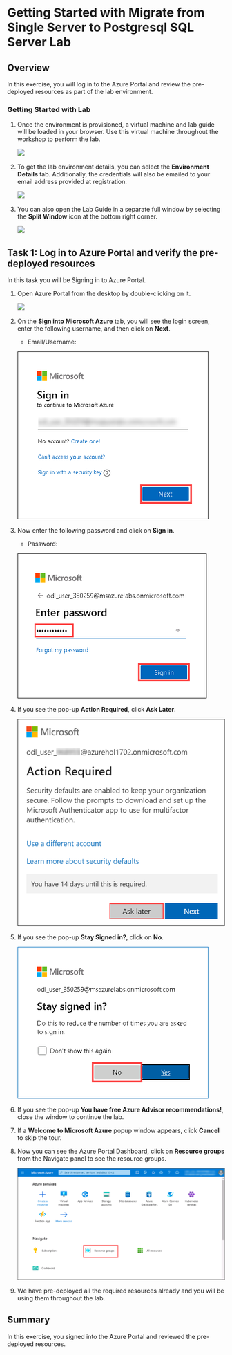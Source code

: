 # Getting Started with Migrate from Single Server to Postgresql SQL Server Lab

## Overview

In this exercise, you will log in to the Azure Portal and review the pre-deployed resources as part of the lab environment.

### Getting Started with Lab

1. Once the environment is provisioned, a virtual machine and lab guide will be loaded in your browser. Use this virtual machine throughout the workshop to perform the lab.

    ![](Images/new-getting-started1.png)

1. To get the lab environment details, you can select the **Environment Details** tab. Additionally, the credentials will also be emailed to your email address provided at registration.

    ![](Images/env.png)
    
1. You can also open the Lab Guide in a separate full window by selecting the **Split Window** icon at the bottom right corner.

    ![](Images/split.png) 
    
    
## Task 1: Log in to Azure Portal and verify the pre-deployed resources

In this task you will be Signing in to Azure Portal.

1. Open Azure Portal from the desktop by double-clicking on it.
    
   ![](Images/azure%20portal.png)
   
2. On the **Sign into Microsoft Azure** tab, you will see the login screen, enter the following username, and then click on **Next**.

   * Email/Username: <inject key="AzureAdUserEmail"></inject>

   ![](https://github.com/CloudLabsAI-Azure/AIW-SAP-on-Azure/raw/main/media/M2-Ex1-portalsignin-1.png?raw=true)

3. Now enter the following password and click on **Sign in**. 

   * Password: <inject key="AzureAdUserPassword"></inject>

   ![](https://github.com/CloudLabsAI-Azure/AIW-SAP-on-Azure/blob/main/media/M2-Ex1-portalsignin-2.png?raw=true)

4. If you see the pop-up **Action Required**, click **Ask Later**.

   ![](Images/action.png)

5. If you see the pop-up **Stay Signed in?**, click on **No**.

   ![](https://github.com/CloudLabsAI-Azure/AIW-SAP-on-Azure/raw/main/media/M2-Ex1-portalsignin-3.png?raw=true)

6. If you see the pop-up **You have free Azure Advisor recommendations!**, close the window to continue the lab.

7. If a **Welcome to Microsoft Azure** popup window appears, click **Cancel** to skip the tour.

8. Now you can see the Azure Portal Dashboard, click on **Resource groups** from the Navigate panel to see the resource groups.

   ![](https://github.com/CloudLabsAI-Azure/AIW-SAP-on-Azure/blob/main/media/M2-Ex1-rg.png?raw=true)
 
9. We have pre-deployed all the required resources already and you will be using them throughout the lab.

## Summary

In this exercise, you signed into the Azure Portal and reviewed the pre-deployed resources.
 
